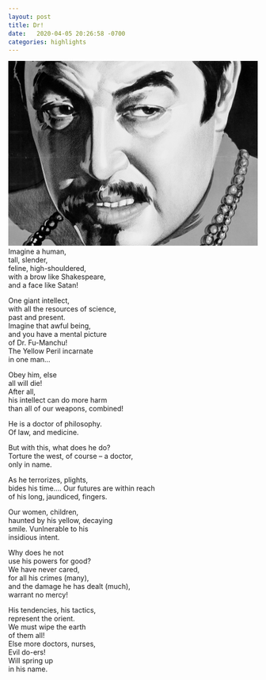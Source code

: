 ```yaml
---
layout: post
title: Dr!
date:   2020-04-05 20:26:58 -0700
categories: highlights
---
```

![truncated trees in the neighborhood](https://raw.githubusercontent.com/svvchen/nervxious/gh-pages/assets/images/fmc_v2.jpg)
Imagine a human,  
tall, slender,  
feline, high-shouldered,  
with a brow like Shakespeare,  
and a face like Satan!  

One giant intellect,  
with all the resources of science,  
past and present.  
Imagine that awful being,  
and you have a mental picture  
of Dr. Fu-Manchu!  
The Yellow Peril incarnate  
in one man...  

Obey him, else  
all will die!  
After all,  
his intellect can do more harm  
than all of our weapons, combined!  

He is a doctor of philosophy.  
Of law, and medicine.  

But with this, what does he do?  
Torture the west, of course – a doctor,  
only in name.  

As he terrorizes, plights,  
bides his time…. 
Our futures are within reach  
of his long, jaundiced, fingers.  

Our women, children,  
haunted by his yellow, decaying  
smile. Vunlnerable to his  
insidious intent.  

Why does he not  
use his powers for good?  
We have never cared,  
for all his crimes (many),  
and the damage he has dealt (much),  
warrant no mercy!  

His tendencies, his tactics,  
represent the orient.  
We must wipe the earth  
of them all!  
Else more doctors, nurses,  
Evil do-ers!  
Will spring up  
in his name.
